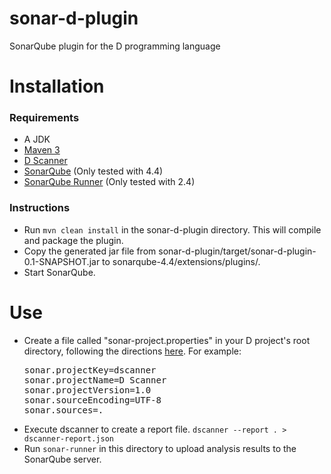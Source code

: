 sonar-d-plugin
==============

SonarQube plugin for the D programming language

# Installation
### Requirements
* A JDK
* [Maven 3](http://maven.apache.org/download.cgi)
* [D Scanner](https://github.com/Hackerpilot/Dscanner)
* [SonarQube](http://www.sonarqube.org/downloads/) (Only tested with 4.4)
* [SonarQube Runner](http://www.sonarqube.org/downloads/) (Only tested with 2.4)

### Instructions
* Run ```mvn clean install``` in the sonar-d-plugin directory. This will compile
and package the plugin.
* Copy the generated jar file from sonar-d-plugin/target/sonar-d-plugin-0.1-SNAPSHOT.jar
to sonarqube-4.4/extensions/plugins/.
* Start SonarQube.

# Use
<ul>
<li>Create a file called "sonar-project.properties" in your D project's root
directory, following the directions <a href="http://docs.codehaus.org/display/SONAR/Analyzing+with+SonarQube+Runner">here</a>. For example:
<pre>sonar.projectKey=dscanner
sonar.projectName=D Scanner
sonar.projectVersion=1.0
sonar.sourceEncoding=UTF-8
sonar.sources=.</pre>
</li>
<li>Execute dscanner to create a report file. <code>dscanner --report . > dscanner-report.json</code></li>
<li>Run <code>sonar-runner</code> in this directory to upload analysis results to the
SonarQube server.</li>
</ul>
